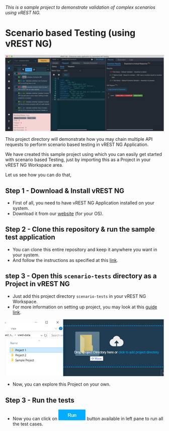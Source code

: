 *This is a sample project to demonstrate validation of complex scenarios using vREST NG.*

# Scenario based Testing (using vREST NG) 

![](../../assets/scenario-tests.png)

This project directory will demonstrate how you may chain multiple API requests to perform scenario based testing in vREST NG Application.

We have created this sample project using which you can easily get started with scenario based Testing, just by importing this as a Project in your vREST NG Workspace area.

Let us see how you can do that,

## Step 1 - Download & Install vREST NG
* First of all, you need to have vREST NG Application installed on your system.
* Download it from our [website](https://ng.vrest.io) (for your OS).

## Step 2 - Clone this repository & run the sample test application
* You can clone this entire repository and keep it anywhere you want in your system. 
* And follow the instructions as specified at this [link](https://github.com/Optimizory/examples-vrest-ng).

## step 3 - Open this `scenario-tests` directory as a Project in vREST NG
* Just add this project directory `scenario-tests` in your vREST NG Workspace.
* For more information on setting up project, you may look at this [guide link](https://ng.vrest.io/docs/app/new-user.html).

![](../../assets/setup-project.png)

* Now, you can explore this Project on your own.

## Step 3 - Run the tests
* Now you can click on ![](../../assets/run-button.png) button available in left pane to run all the test cases.

